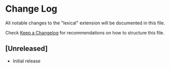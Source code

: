 # Change Log

All notable changes to the "lexical" extension will be documented in this file.

Check [Keep a Changelog](http://keepachangelog.com/) for recommendations on how
to structure this file.

## [Unreleased]

- Initial release
